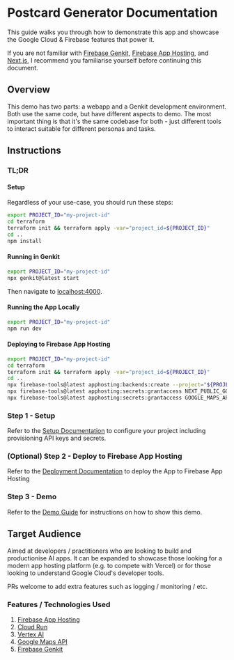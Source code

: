 # Postcard Generator Documentation

This guide walks you through how to demonstrate this app and showcase the Google Cloud & Firebase features that power it.

If you are not familiar with [Firebase Genkit](https://firebase.google.com/docs/genkit), [Firebase App Hosting](https://firebase.google.com/docs/app-hosting), and [Next.js](https://nextjs.org), I recommend you familiarise yourself before continuing this document.

## Overview

This demo has two parts: a webapp and a Genkit development environment. Both use the same code, but have different aspects to demo. The most important thing is that it's the same codebase for both - just different tools to interact suitable for different personas and tasks.

## Instructions

### TL;DR

#### Setup

Regardless of your use-case, you should run these steps:

```sh
export PROJECT_ID="my-project-id"
cd terraform
terraform init && terraform apply -var="project_id=${PROJECT_ID}"
cd ..
npm install
```

#### Running in Genkit

```sh
export PROJECT_ID="my-project-id"
npx genkit@latest start
```

Then navigate to [localhost:4000](http://localhost:4000).

#### Running the App Locally

```sh
export PROJECT_ID="my-project-id"
npm run dev
```

#### Deploying to Firebase App Hosting

```sh
export PROJECT_ID="my-project-id"
cd terraform
terraform init && terraform apply -var="project_id=${PROJECT_ID}"
cd ..
npx firebase-tools@latest apphosting:backends:create --project="${PROJECT_ID}"
npx firebase-tools@latest apphosting:secrets:grantaccess NEXT_PUBLIC_GOOGLE_MAPS_PUBLIC_API_KEY --project "${PROJECT_ID}" --backend postcards
npx firebase-tools@latest apphosting:secrets:grantaccess GOOGLE_MAPS_API_SERVER_KEY --project "${PROJECT_ID}" --backend postcards
```

### Step 1 - Setup

Refer to the [Setup Documentation](setup.md) to configure your project including provisioning API keys and secrets.

### (Optional) Step 2 - Deploy to Firebase App Hosting

Refer to the [Deployment Documentation](deploy.md) to deploy the App to Firebase App Hosting

### Step 3 - Demo

Refer to the [Demo Guide](demo.md) for instructions on how to show this demo.

## Target Audience

Aimed at developers / practitioners who are looking to build and productionise AI apps. It can be expanded to showcase those looking for a modern app hosting platform (e.g. to compete with Vercel) or for those looking to understand Google Cloud's developer tools.

PRs welcome to add extra features such as logging / monitoring / etc.

### Features / Technologies Used

1. [Firebase App Hosting](https://firebase.google.com/docs/app-hosting)
2. [Cloud Run](https://cloud.google.com/run)
3. [Vertex AI](https://cloud.google.com/vertex-ai)
4. [Google Maps API](https://developers.google.com/maps)
5. [Firebase Genkit](https://firebase.google.com/docs/genkit)
